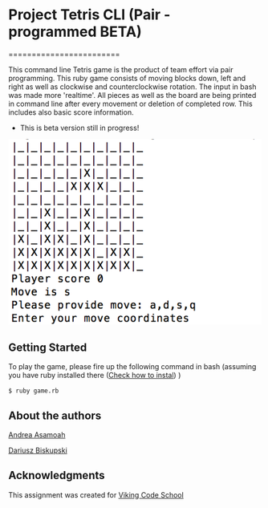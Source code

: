 # Project Tetris CLI (Pair - programmed BETA)
========================

This command line Tetris game is the product of team effort via pair programming. This ruby game consists of moving blocks down, left and right as well as clockwise and counterclockwise rotation. The input in bash was made more 'realtime'. All pieces as well as the board are being printed in command line after every movement or deletion of completed row. This includes also basic score information.

* This is beta version still in progress!

![Tetris Game in play](tetris.png)

## Getting Started

To play the game, please fire up the following command in bash (assuming you have ruby installed there ([Check how to instal](https://gorails.com/setup/osx/10.12-sierra)) )
```
$ ruby game.rb

```


## About the authors
[Andrea Asamoah](https://andieasamoah.wordpress.com/)

[Dariusz Biskupski](http://dariuszbiskupski.com/)

## Acknowledgments

This assignment was created for [Viking Code School](https://www.vikingcodeschool.com/)
